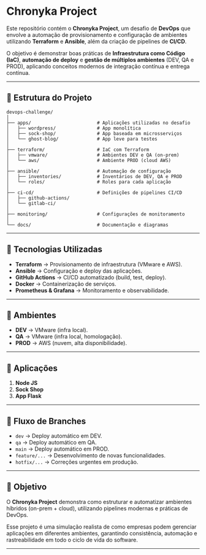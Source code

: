 # Chronyka Project

Este repositório contém o **Chronyka Project**, um desafio de **DevOps** que envolve a automação de provisionamento e configuração de ambientes utilizando **Terraform** e **Ansible**, além da criação de pipelines de **CI/CD**.

O objetivo é demonstrar boas práticas de **Infraestrutura como Código (IaC)**, **automação de deploy** e **gestão de múltiplos ambientes** (DEV, QA e PROD), aplicando conceitos modernos de integração contínua e entrega contínua.

---

## 🔹 Estrutura do Projeto

```
devops-challenge/
│
├── apps/                        # Aplicações utilizadas no desafio
│   ├── wordpress/               # App monolítica
│   ├── sock-shop/               # App baseada em microsserviços
│   └── ghost-blog/              # App leve para testes
│
├── terraform/                   # IaC com Terraform
│   ├── vmware/                  # Ambientes DEV e QA (on-prem)
│   └── aws/                     # Ambiente PROD (cloud AWS)
│
├── ansible/                     # Automação de configuração
│   ├── inventories/             # Inventários de DEV, QA e PROD
│   └── roles/                   # Roles para cada aplicação
│
├── ci-cd/                       # Definições de pipelines CI/CD
│   ├── github-actions/
│   └── gitlab-ci/
│
├── monitoring/                  # Configurações de monitoramento
│
└── docs/                        # Documentação e diagramas
```

---

## 🔹 Tecnologias Utilizadas

* **Terraform** → Provisionamento de infraestrutura (VMware e AWS).
* **Ansible** → Configuração e deploy das aplicações.
* **GitHub Actions** → CI/CD automatizado (build, test, deploy).
* **Docker** → Containerização de serviços.
* **Prometheus & Grafana** → Monitoramento e observabilidade.

---

## 🔹 Ambientes

* **DEV** → VMware (infra local).
* **QA** → VMware (infra local, homologação).
* **PROD** → AWS (nuvem, alta disponibilidade).

---

## 🔹 Aplicações

1. **Node JS**
2. **Sock Shop**
3. **App Flask**

---

## 🔹 Fluxo de Branches

* `dev` → Deploy automático em DEV.
* `qa` → Deploy automático em QA.
* `main` → Deploy automático em PROD.
* `feature/...` → Desenvolvimento de novas funcionalidades.
* `hotfix/...` → Correções urgentes em produção.

---

## 🔹 Objetivo

O **Chronyka Project** demonstra como estruturar e automatizar ambientes híbridos (on-prem + cloud), utilizando pipelines modernas e práticas de DevOps.

Esse projeto é uma simulação realista de como empresas podem gerenciar aplicações em diferentes ambientes, garantindo consistência, automação e rastreabilidade em todo o ciclo de vida do software.

---

